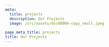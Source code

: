 ```yaml
---
meta:
  title: projects
  description: Our Projects
  image: /src/assets/dsc00904-copy_small.jpeg
  
page_meta_title: projects
title: Our Projects
---
```

